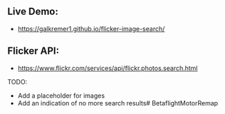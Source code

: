 ## Live Demo:
- https://galkremer1.github.io/flicker-image-search/
## Flicker API:
- https://www.flickr.com/services/api/flickr.photos.search.html

TODO:
- Add a placeholder for images
- Add an indication of no more search results# BetaflightMotorRemap
